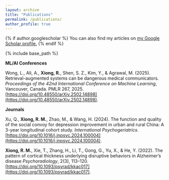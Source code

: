 ```yaml
---
layout: archive
title: "Publications"
permalink: /publications/
author_profile: true
---
```



{% if author.googlescholar %}
  You can also find my articles on <u><a href="{{author.googlescholar}}">my Google Scholar profile</a>.</u>
{% endif %}

{% include base_path %}

**ML/AI Conferences**

Wong, L., Ali, A., **Xiong, R.**, Shen, S. Z., Kim, Y., & Agrawal, M. (2025). Retrieval-augmented systems can be dangerous medical communicators. *Proceedings of the 42nd International Conference on Machine Learning*, Vancouver, Canada. PMLR 267, 2025. [https://doi.org/10.48550/arXiv.2502.14898](https://doi.org/10.48550/arXiv.2502.14898).

**Journals**

Xu, Q., **Xiong, R. M.**, Zhao, M., & Wang, H. (2024). The function and quality of the social convoy for depression improvement in urban and rural China: A 3-year longitudinal cohort study. *International Psychogeriatrics*. [https://doi.org/10.1016/j.inpsyc.2024.100004](https://doi.org/10.1016/j.inpsyc.2024.100004).

**Xiong, R. M.**, Xie, T., Zhang, H., Li, T., Gong, G., Yu, X., & He, Y. (2022). The pattern of cortical thickness underlying disruptive behaviors in Alzheimer’s disease *Psychoradiology*, 2(3), 113–120. [https://doi.org/10.1093/psyrad/kkac017](https://doi.org/10.1093/psyrad/kkac017).
